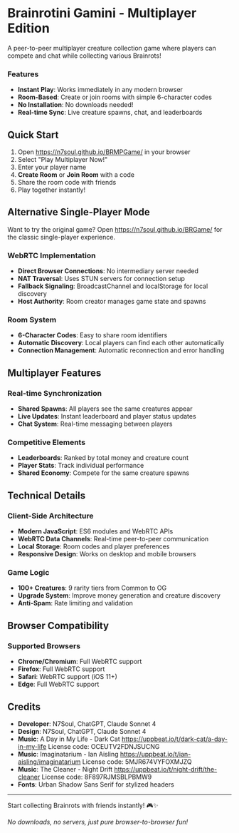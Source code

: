 # Brainrotini Gamini - Multiplayer Edition

A peer-to-peer multiplayer creature collection game where players can compete and chat while collecting various Brainrots!

### Features
- **Instant Play**: Works immediately in any modern browser
- **Room-Based**: Create or join rooms with simple 6-character codes
- **No Installation**: No downloads needed!
- **Real-time Sync**: Live creature spawns, chat, and leaderboards

## Quick Start

1. Open https://n7soul.github.io/BRMPGame/ in your browser
2. Select "Play Multiplayer Now!"
2. Enter your player name
3. **Create Room** or **Join Room** with a code
4. Share the room code with friends
5. Play together instantly!

## Alternative Single-Player Mode

Want to try the original game? Open https://n7soul.github.io/BRGame/ for the classic single-player experience.

### WebRTC Implementation
- **Direct Browser Connections**: No intermediary server needed
- **NAT Traversal**: Uses STUN servers for connection setup
- **Fallback Signaling**: BroadcastChannel and localStorage for local discovery
- **Host Authority**: Room creator manages game state and spawns

### Room System
- **6-Character Codes**: Easy to share room identifiers
- **Automatic Discovery**: Local players can find each other automatically
- **Connection Management**: Automatic reconnection and error handling

## Multiplayer Features

### Real-time Synchronization
- **Shared Spawns**: All players see the same creatures appear
- **Live Updates**: Instant leaderboard and player status updates
- **Chat System**: Real-time messaging between players

### Competitive Elements
- **Leaderboards**: Ranked by total money and creature count
- **Player Stats**: Track individual performance
- **Shared Economy**: Compete for the same creature spawns

## Technical Details

### Client-Side Architecture
- **Modern JavaScript**: ES6 modules and WebRTC APIs
- **WebRTC Data Channels**: Real-time peer-to-peer communication
- **Local Storage**: Room codes and player preferences
- **Responsive Design**: Works on desktop and mobile browsers

### Game Logic
- **100+ Creatures**: 9 rarity tiers from Common to OG
- **Upgrade System**: Improve money generation and creature discovery
- **Anti-Spam**: Rate limiting and validation

## Browser Compatibility

### Supported Browsers
- **Chrome/Chromium**: Full WebRTC support
- **Firefox**: Full WebRTC support  
- **Safari**: WebRTC support (iOS 11+)
- **Edge**: Full WebRTC support

## Credits

- **Developer**: N7Soul, ChatGPT, Claude Sonnet 4
- **Design**: N7Soul, ChatGPT, Claude Sonnet 4
- **Music**: A Day in My Life - Dark Cat
https://uppbeat.io/t/dark-cat/a-day-in-my-life
License code: OCEUTV2FDNJSUCNG
- **Music**: Imaginatarium - Ian Aisling
https://uppbeat.io/t/ian-aisling/imaginatarium
License code: 5MJR674VYFOXMJZQ
- **Music**: The Cleaner - Night Drift
https://uppbeat.io/t/night-drift/the-cleaner
License code: 8F897RJMSBLPBMW9
- **Fonts**: Urban Shadow Sans Serif for stylized headers

---

Start collecting Brainrots with friends instantly! 🎮✨

*No downloads, no servers, just pure browser-to-browser fun!*